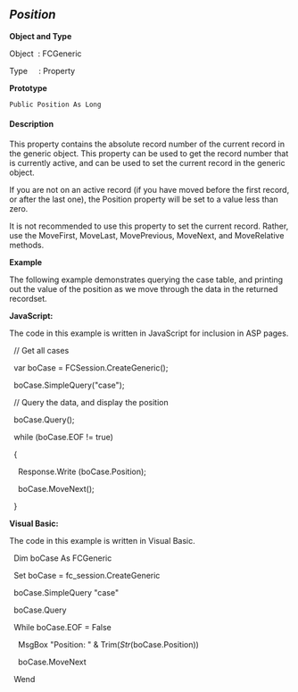 _Position_
----------

**Object and Type**

Object  : FCGeneric

Type     : Property

**Prototype**

```
Public Position As Long
```

#### Description

This property contains the absolute record number of the current record in the generic object. This property can be used to get the record number that is currently active, and can be used to set the current record in the generic object.

If you are not on an active record (if you have moved before the first record, or after the last one), the Position property will be set to a value less than zero.

It is not recommended to use this property to set the current record. Rather, use the MoveFirst, MoveLast, MovePrevious, MoveNext, and MoveRelative methods.

**Example**

The following example demonstrates querying the case table, and printing out the value of the position as we move through the data in the returned recordset.

**JavaScript:**

The code in this example is written in JavaScript for inclusion in ASP pages.

  // Get all cases

  var boCase = FCSession.CreateGeneric();

  boCase.SimpleQuery("case");

  // Query the data, and display the position

  boCase.Query();

  while (boCase.EOF != true)

  {

    Response.Write (boCase.Position);  

    boCase.MoveNext();

  }

**Visual Basic:**

The code in this example is written in Visual Basic.

  Dim boCase As FCGeneric

  Set boCase = fc_session.CreateGeneric

  boCase.SimpleQuery "case"

  boCase.Query

  While boCase.EOF = False

    MsgBox "Position: " & Trim$(Str$(boCase.Position))

    boCase.MoveNext

  Wend